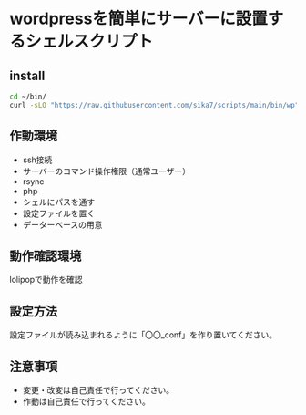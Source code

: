 # wordpressを簡単にサーバーに設置するシェルスクリプト

## install

```bash
cd ~/bin/
curl -sLO "https://raw.githubusercontent.com/sika7/scripts/main/bin/wp"
```

## 作動環境

* ssh接続
* サーバーのコマンド操作権限（通常ユーザー）
* rsync
* php
* シェルにパスを通す
* 設定ファイルを置く
* データーベースの用意

## 動作確認環境

lolipopで動作を確認

## 設定方法

設定ファイルが読み込まれるように「〇〇_conf」を作り置いてください。

## 注意事項

* 変更・改変は自己責任で行ってください。
* 作動は自己責任で行ってください。
